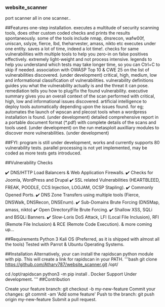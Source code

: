 ### website_scanner
port scanner all in one scanner..


##Features
one-step installation.
executes a multitude of security scanning tools, does other custom coded checks and prints the results spontaneously.
some of the tools include nmap, dnsrecon, wafw00f, uniscan, sslyze, fierce, lbd, theharvester, amass, nikto etc executes under one entity.
saves a lot of time, indeed a lot time!.
checks for same vulnerabilities with multiple tools to help you zero-in on false positives effectively.
extremely light-weight and not process intensive.
legends to help you understand which tests may take longer time, so you can Ctrl+C to skip if needed.
association with OWASP Top 10 & CWE 25 on the list of vulnerabilities discovered. (under development)
critical, high, medium, low and informational classification of vulnerabilities.
vulnerability definitions guides you what the vulnerability actually is and the threat it can pose.
remediation tells you how to plug/fix the found vulnerability.
executive summary gives you an overall context of the scan performed with critical, high, low and informational issues discovered.
artificial intelligence to deploy tools automatically depending upon the issues found. for eg; automates the launch of wpscan and plecost tools when a wordpress installation is found. (under development)
detailed comprehensive report in a portable document format (*.pdf) with complete details of the scans and tools used. (under development)
on the run metasploit auxilliary modules to discover more vulnerabilities. (under development)


##FYI:
program is still under development, works and currently supports 80 vulnerability tests.
parallel processing is not yet implemented, may be coded as more tests gets introduced.


##Vulnerability Checks

✔️ DNS/HTTP Load Balancers & Web Application Firewalls.
✔️ Checks for Joomla, WordPress and Drupal
✔️ SSL related Vulnerabilities (HEARTBLEED, FREAK, POODLE, CCS Injection, LOGJAM, OCSP Stapling).
✔️ Commonly Opened Ports.
✔️ DNS Zone Transfers using multiple tools (Fierce, DNSWalk, DNSRecon, DNSEnum).
✔️ Sub-Domains Brute Forcing (DNSMap, amass, nikto)
✔️ Open Directory/File Brute Forcing.
✔️ Shallow XSS, SQLi and BSQLi Banners.
✔️ Slow-Loris DoS Attack, LFI (Local File Inclusion), RFI (Remote File Inclusion) & RCE (Remote Code Execution).
& more coming up...


##Requirements
Python 3
Kali OS (Preferred, as it is shipped with almost all the tools)
Tested with Parrot & Ubuntu Operating Systems.


##Installation
Alternatively, your can install the rapidscan python module with pip. This will create a link for rapidscan in your PATH.
'''bash 
git clone https://github.com/Atharv787/website_scanner.git /opt/

cd /opt/rapidscan
python3 -m pip install .
Docker Support
Under development.
'''
##Contribution

Create your feature branch: git checkout -b my-new-feature
Commit your changes: git commit -am 'Add some feature'
Push to the branch: git push origin my-new-feature
Submit a pull request.
